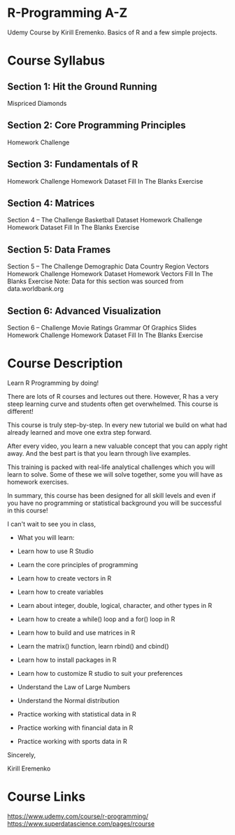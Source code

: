 # R-Programming A-Z
Udemy Course by Kirill Eremenko. Basics of R and a few simple projects. 

# Course Syllabus 
## Section 1: Hit the Ground Running
Mispriced Diamonds

## Section 2: Core Programming Principles
Homework Challenge

## Section 3: Fundamentals of R
Homework Challenge
Homework Dataset
Fill In The Blanks Exercise

## Section 4: Matrices
Section 4 – The Challenge
Basketball Dataset
Homework Challenge
Homework Dataset
Fill In The Blanks Exercise

## Section 5: Data Frames
Section 5 – The Challenge
Demographic Data
Country Region Vectors
Homework Challenge
Homework Dataset
Homework Vectors
Fill In The Blanks Exercise
Note: Data for this section was sourced from data.worldbank.org

## Section 6: Advanced Visualization
Section 6 – Challenge
Movie Ratings
Grammar Of Graphics Slides
Homework Challenge
Homework Dataset
Fill In The Blanks Exercise

# Course Description 
Learn R Programming by doing!

There are lots of R courses and lectures out there. However, R has a very steep learning curve and students often get overwhelmed. This course is different!

This course is truly step-by-step. In every new tutorial we build on what had already learned and move one extra step forward.

After every video, you learn a new valuable concept that you can apply right away. And the best part is that you learn through live examples.

This training is packed with real-life analytical challenges which you will learn to solve. Some of these we will solve together, some you will have as homework exercises.

In summary, this course has been designed for all skill levels and even if you have no programming or statistical background you will be successful in this course!

I can't wait to see you in class,

* What you will learn:

* Learn how to use R Studio

* Learn the core principles of programming

* Learn how to create vectors in R

* Learn how to create variables

* Learn about integer, double, logical, character, and other types in R

* Learn how to create a while() loop and a for() loop in R

* Learn how to build and use matrices in R

* Learn the matrix() function, learn rbind() and cbind()

* Learn how to install packages in R

* Learn how to customize R studio to suit your preferences

* Understand the Law of Large Numbers

* Understand the Normal distribution

* Practice working with statistical data in R

* Practice working with financial data in R

* Practice working with sports data in R

Sincerely,

Kirill Eremenko

# Course Links

https://www.udemy.com/course/r-programming/
https://www.superdatascience.com/pages/rcourse




